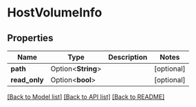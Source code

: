 # HostVolumeInfo

## Properties

| Name          | Type               | Description | Notes      |
| ------------- | ------------------ | ----------- | ---------- |
| **path**      | Option<**String**> |             | [optional] |
| **read_only** | Option<**bool**>   |             | [optional] |

[[Back to Model list]](../README.md#documentation-for-models)
[[Back to API list]](../README.md#documentation-for-api-endpoints)
[[Back to README]](../README.md)
